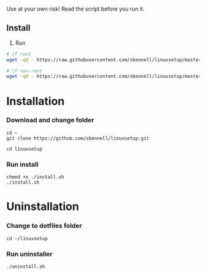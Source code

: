 Use at your own risk! Read the script before you run it. 

## Install

1. Run

```bash
# if root
wget -qO - https://raw.githubusercontent.com/sbennell/linuxsetup/master/install.sh -c -O install.sh && bash install.sh  && rm install.sh 

# if non-root
wget -qO - https://raw.githubusercontent.com/sbennell/linuxsetup/master/install.sh -c -O install.sh && sudo bash install.sh  && rm install.sh 

```

# Installation
### Download and change folder
```
cd ~
git clone https://github.com/sbennell/linuxsetup.git

cd linuxsetup
```
### Run install
```
chmod +x ./install.sh
./install.sh
```

# Uninstallation

### Change to dotfiles folder
```
cd ~/linuxsetup
```

### Run uninstaller
```
./uninstall.sh
```
